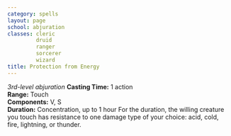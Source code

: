 ```yaml
---
category: spells
layout: page
school: abjuration
classes: cleric
         druid
         ranger
         sorcerer
         wizard
title: Protection from Energy 
---
```

_3rd-level abjuration_ 
**Casting Time:** 1 action    
**Range:** Touch    
**Components:** V, S    
**Duration:** Concentration, up to 1 hour 
For the duration, the willing creature you touch has resistance to one damage type of your choice: acid, cold, fire, lightning, or thunder. 
